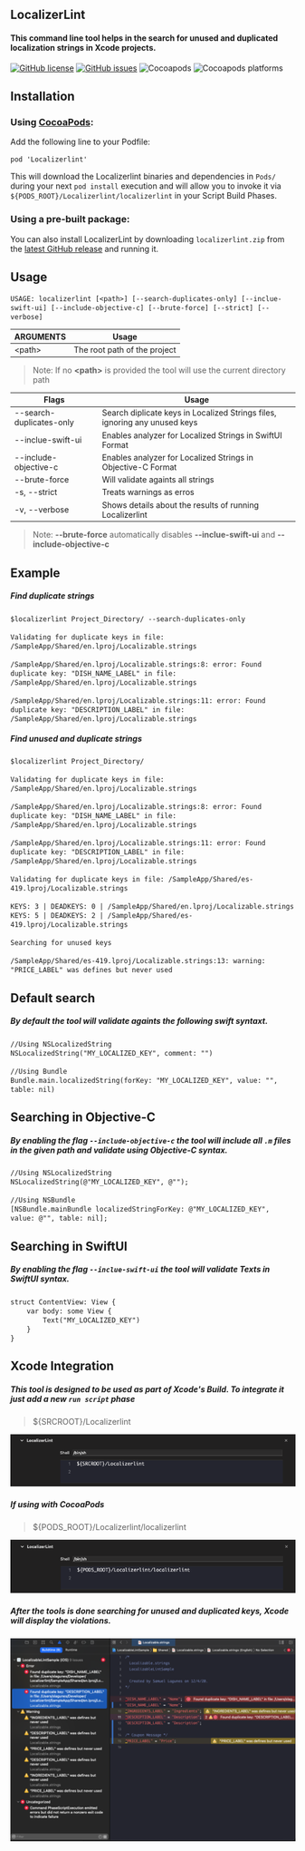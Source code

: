 ## LocalizerLint

#### This command line tool helps in the search for unused and duplicated localization strings in Xcode projects.

[![GitHub license](https://img.shields.io/github/license/xlsmearlx/LocalizableLint)](https://github.com/xlsmearlx/LocalizableLint/blob/main/LICENSE) 
[![GitHub issues](https://img.shields.io/github/issues/xlsmearlx/LocalizableLint)](https://github.com/xlsmearlx/LocalizableLint/issues) 
![Cocoapods](https://img.shields.io/cocoapods/v/Localizerlint)
![Cocoapods platforms](https://img.shields.io/cocoapods/p/Localizerlint)

## Installation

### Using [CocoaPods](https://cocoapods.org):

Add the following line to your Podfile:

```
pod 'Localizerlint'
```

This will download the Localizerlint binaries and dependencies in `Pods/` during your next `pod install` execution and will allow you to invoke it via `${PODS_ROOT}/Localizerlint/localizerlint` in your Script Build Phases.


### Using a pre-built package:

You can also install LocalizerLint by downloading `localizerlint.zip` from the
[latest GitHub release](https://github.com/xlsmearlx/LocalizableLint/releases/latest) and running it.

## Usage

	USAGE: localizerlint [<path>] [--search-duplicates-only] [--inclue-swift-ui] [--include-objective-c] [--brute-force] [--strict] [--verbose]

ARGUMENTS	  | Usage
------------|-------------------------------------------------------------
\<path\>    | The root path of the project

>Note: If no **\<path\>** is provided the tool will use the current directory path

Flags                     | Usage
--------------------------|-------------------------------------------------------------
--search-duplicates-only  | Search diplicate keys in Localized Strings files, ignoring any unused keys 
--inclue-swift-ui         | Enables analyzer for Localized Strings in SwiftUI Format 
--include-objective-c     | Enables analyzer for Localized Strings in Objective-C Format 
--brute-force             | Will validate againts all strings 
-s, --strict              | Treats warnings as erros 
-v, --verbose             | Shows details about the results of running Localizerlint 

>Note: **--brute-force** automatically disables **--inclue-swift-ui** and **--include-objective-c**

## Example

##### Find duplicate strings

```
$localizerlint Project_Directory/ --search-duplicates-only

Validating for duplicate keys in file: /SampleApp/Shared/en.lproj/Localizable.strings

/SampleApp/Shared/en.lproj/Localizable.strings:8: error: Found duplicate key: "DISH_NAME_LABEL" in file: /SampleApp/Shared/en.lproj/Localizable.strings

/SampleApp/Shared/en.lproj/Localizable.strings:11: error: Found duplicate key: "DESCRIPTION_LABEL" in file: /SampleApp/Shared/en.lproj/Localizable.strings

```

##### Find unused and duplicate strings

```
$localizerlint Project_Directory/

Validating for duplicate keys in file: /SampleApp/Shared/en.lproj/Localizable.strings

/SampleApp/Shared/en.lproj/Localizable.strings:8: error: Found duplicate key: "DISH_NAME_LABEL" in file: /SampleApp/Shared/en.lproj/Localizable.strings

/SampleApp/Shared/en.lproj/Localizable.strings:11: error: Found duplicate key: "DESCRIPTION_LABEL" in file: /SampleApp/Shared/en.lproj/Localizable.strings

Validating for duplicate keys in file: /SampleApp/Shared/es-419.lproj/Localizable.strings

KEYS: 3 | DEADKEYS: 0 | /SampleApp/Shared/en.lproj/Localizable.strings
KEYS: 5 | DEADKEYS: 2 | /SampleApp/Shared/es-419.lproj/Localizable.strings

Searching for unused keys

/SampleApp/Shared/es-419.lproj/Localizable.strings:13: warning: "PRICE_LABEL" was defines but never used
```

## Default search
##### By default the tool will validate againts the following swift syntaxt.
```
//Using NSLocalizedString
NSLocalizedString("MY_LOCALIZED_KEY", comment: "")

//Using Bundle
Bundle.main.localizedString(forKey: "MY_LOCALIZED_KEY", value: "", table: nil)
```

## Searching in Objective-C

##### By enabling the flag `--include-objective-c` the tool will include all `.m` files in the given path and validate using Objective-C syntax.

```
//Using NSLocalizedString
NSLocalizedString(@"MY_LOCALIZED_KEY", @"");

//Using NSBundle
[NSBundle.mainBundle localizedStringForKey: @"MY_LOCALIZED_KEY", value: @"", table: nil];
```

## Searching in SwiftUI
##### By enabling the flag `--inclue-swift-ui` the tool will validate Texts in SwiftUI syntax.
```
struct ContentView: View {
    var body: some View {
        Text("MY_LOCALIZED_KEY") 
    }
}
```

## Xcode Integration

##### This tool is designed to be used as part of Xcode's Build. To integrate it just add a new `run script` phase 

>${SRCROOT}/Localizerlint

![add_build_phase](readme_files/xcode_build_phase.png)

##### If using with **CocoaPods**

>${PODS_ROOT}/Localizerlint/localizerlint

![add_build_phase](readme_files/xcode_build_phase_pod.png)

##### After the tools is done searching for unused and duplicated keys, Xcode will display the violations.

![xcode_build_log](readme_files/xcode_build_log.png)
